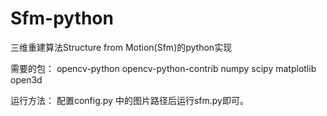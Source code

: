 # Sfm-python
三维重建算法Structure from Motion(Sfm)的python实现

需要的包：
opencv-python
opencv-python-contrib
numpy
scipy
matplotlib
open3d

运行方法：
配置config.py 中的图片路径后运行sfm.py即可。
